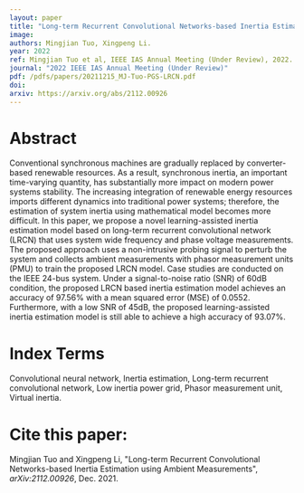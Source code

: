 ```yaml
---
layout: paper
title: "Long-term Recurrent Convolutional Networks-based Inertia Estimation using Ambient Measurements"
image: 
authors: Mingjian Tuo, Xingpeng Li.
year: 2022
ref: Mingjian Tuo et al, IEEE IAS Annual Meeting (Under Review), 2022.
journal: "2022 IEEE IAS Annual Meeting (Under Review)"
pdf: /pdfs/papers/20211215_MJ-Tuo-PGS-LRCN.pdf
doi: 
arxiv: https://arxiv.org/abs/2112.00926
---
```


# Abstract
Conventional synchronous machines are gradually replaced by converter-based renewable resources. As a result, synchronous inertia, an important time-varying quantity, has substantially more impact on modern power systems stability. The increasing integration of renewable energy resources imports different dynamics into traditional power systems; therefore, the estimation of system inertia using mathematical model becomes more difficult. In this paper, we propose a novel learning-assisted inertia estimation model based on long-term recurrent convolutional network (LRCN) that uses system wide frequency and phase voltage measurements. The proposed approach uses a non-intrusive probing signal to perturb the system and collects ambient measurements with phasor measurement units (PMU) to train the proposed LRCN model. Case studies are conducted on the IEEE 24-bus system. Under a signal-to-noise ratio (SNR) of 60dB condition, the proposed LRCN based inertia estimation model achieves an accuracy of 97.56% with a mean squared error (MSE) of 0.0552. Furthermore, with a low SNR of 45dB, the proposed learning-assisted inertia estimation model is still able to achieve a high accuracy of 93.07%.

# Index Terms
Convolutional neural network, Inertia estimation, Long-term recurrent convolutional network, Low inertia power grid, Phasor measurement unit, Virtual inertia.

# Cite this paper:
Mingjian Tuo and Xingpeng Li, "Long-term Recurrent Convolutional Networks-based Inertia Estimation using Ambient Measurements", *arXiv:2112.00926*, Dec. 2021.